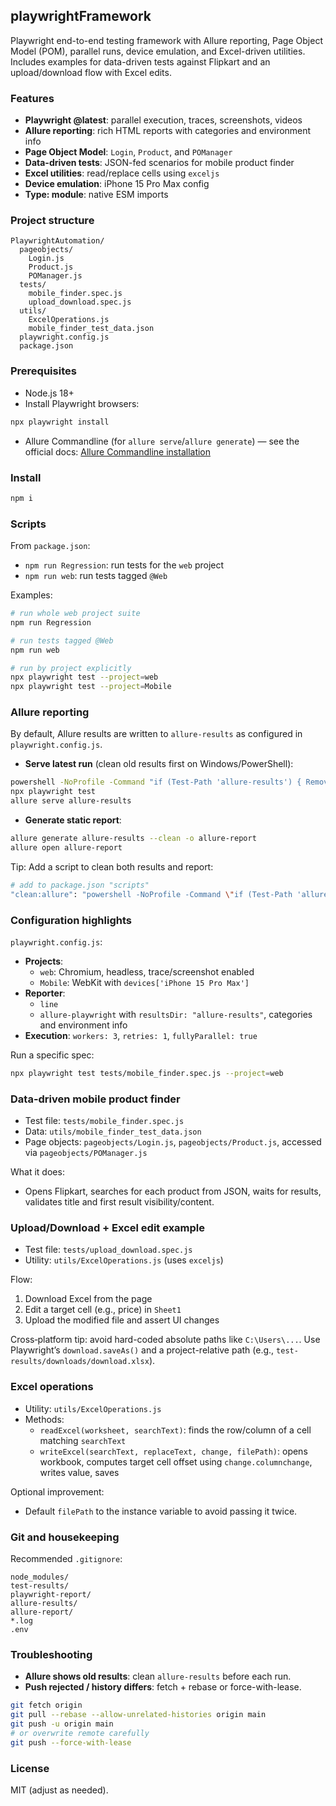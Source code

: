 ## playwrightFramework

Playwright end-to-end testing framework with Allure reporting, Page Object Model (POM), parallel runs, device emulation, and Excel-driven utilities. Includes examples for data-driven tests against Flipkart and an upload/download flow with Excel edits.

### Features
- **Playwright @latest**: parallel execution, traces, screenshots, videos
- **Allure reporting**: rich HTML reports with categories and environment info
- **Page Object Model**: `Login`, `Product`, and `POManager`
- **Data-driven tests**: JSON-fed scenarios for mobile product finder
- **Excel utilities**: read/replace cells using `exceljs`
- **Device emulation**: iPhone 15 Pro Max config
- **Type: module**: native ESM imports

### Project structure
```
PlaywrightAutomation/
  pageobjects/
    Login.js
    Product.js
    POManager.js
  tests/
    mobile_finder.spec.js
    upload_download.spec.js
  utils/
    ExcelOperations.js
    mobile_finder_test_data.json
  playwright.config.js
  package.json
```

### Prerequisites
- Node.js 18+
- Install Playwright browsers:
```bash
npx playwright install
```
- Allure Commandline (for `allure serve`/`allure generate`) — see the official docs:
[Allure Commandline installation](https://docs.qameta.io/allure/)

### Install
```bash
npm i
```

### Scripts
From `package.json`:
- `npm run Regression`: run tests for the `web` project
- `npm run web`: run tests tagged `@Web`

Examples:
```bash
# run whole web project suite
npm run Regression

# run tests tagged @Web
npm run web

# run by project explicitly
npx playwright test --project=web
npx playwright test --project=Mobile
```

### Allure reporting
By default, Allure results are written to `allure-results` as configured in `playwright.config.js`.

- **Serve latest run** (clean old results first on Windows/PowerShell):
```bash
powershell -NoProfile -Command "if (Test-Path 'allure-results') { Remove-Item -Recurse -Force 'allure-results' }"
npx playwright test
allure serve allure-results
```

- **Generate static report**:
```bash
allure generate allure-results --clean -o allure-report
allure open allure-report
```

Tip: Add a script to clean both results and report:
```bash
# add to package.json "scripts"
"clean:allure": "powershell -NoProfile -Command \"if (Test-Path 'allure-results') { Remove-Item -Recurse -Force 'allure-results' }; if (Test-Path 'allure-report') { Remove-Item -Recurse -Force 'allure-report' }\""
```

### Configuration highlights
`playwright.config.js`:
- **Projects**:
  - `web`: Chromium, headless, trace/screenshot enabled
  - `Mobile`: WebKit with `devices['iPhone 15 Pro Max']`
- **Reporter**:
  - `line`
  - `allure-playwright` with `resultsDir: "allure-results"`, categories and environment info
- **Execution**: `workers: 3`, `retries: 1`, `fullyParallel: true`

Run a specific spec:
```bash
npx playwright test tests/mobile_finder.spec.js --project=web
```

### Data-driven mobile product finder
- Test file: `tests/mobile_finder.spec.js`
- Data: `utils/mobile_finder_test_data.json`
- Page objects: `pageobjects/Login.js`, `pageobjects/Product.js`, accessed via `pageobjects/POManager.js`

What it does:
- Opens Flipkart, searches for each product from JSON, waits for results, validates title and first result visibility/content.

### Upload/Download + Excel edit example
- Test file: `tests/upload_download.spec.js`
- Utility: `utils/ExcelOperations.js` (uses `exceljs`)

Flow:
1. Download Excel from the page
2. Edit a target cell (e.g., price) in `Sheet1`
3. Upload the modified file and assert UI changes

Cross‑platform tip: avoid hard-coded absolute paths like `C:\Users\...`. Use Playwright’s `download.saveAs()` and a project-relative path (e.g., `test-results/downloads/download.xlsx`).

### Excel operations
- Utility: `utils/ExcelOperations.js`
- Methods:
  - `readExcel(worksheet, searchText)`: finds the row/column of a cell matching `searchText`
  - `writeExcel(searchText, replaceText, change, filePath)`: opens workbook, computes target cell offset using `change.columnchange`, writes value, saves

Optional improvement:
- Default `filePath` to the instance variable to avoid passing it twice.

### Git and housekeeping
Recommended `.gitignore`:
```
node_modules/
test-results/
playwright-report/
allure-results/
allure-report/
*.log
.env
```

### Troubleshooting
- **Allure shows old results**: clean `allure-results` before each run.
- **Push rejected / history differs**: fetch + rebase or force-with-lease.
```bash
git fetch origin
git pull --rebase --allow-unrelated-histories origin main
git push -u origin main
# or overwrite remote carefully
git push --force-with-lease
```

### License
MIT (adjust as needed).
```
